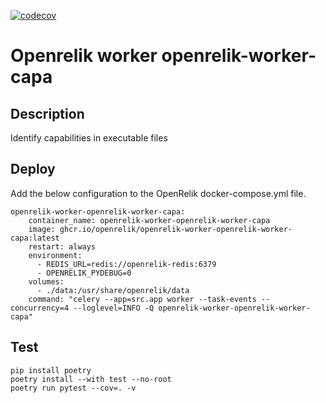 [![codecov](https://codecov.io/github/openrelik/openrelik-worker-capa/graph/badge.svg?token=mcoWTDgnQz)](https://codecov.io/github/openrelik/openrelik-worker-capa)

# Openrelik worker openrelik-worker-capa

## Description

Identify capabilities in executable files

## Deploy

Add the below configuration to the OpenRelik docker-compose.yml file.

```
openrelik-worker-openrelik-worker-capa:
    container_name: openrelik-worker-openrelik-worker-capa
    image: ghcr.io/openrelik/openrelik-worker-openrelik-worker-capa:latest
    restart: always
    environment:
      - REDIS_URL=redis://openrelik-redis:6379
      - OPENRELIK_PYDEBUG=0
    volumes:
      - ./data:/usr/share/openrelik/data
    command: "celery --app=src.app worker --task-events --concurrency=4 --loglevel=INFO -Q openrelik-worker-openrelik-worker-capa"
```

## Test

```
pip install poetry
poetry install --with test --no-root
poetry run pytest --cov=. -v
```
